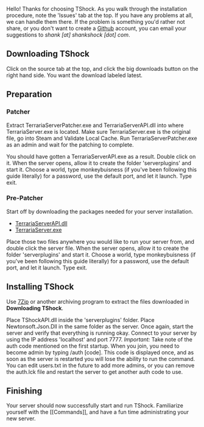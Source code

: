 Hello! Thanks for choosing TShock. As you walk through the installation procedure, note the 'Issues' tab at the top. If you have any problems at all, we can handle them there. If the problem is something you'd rather not share, or you don't want to create a [Github](http://github.com/) account, you can email your suggestions to _shank [at] shankshock [dot] com_.

## Downloading TShock
Click on the source tab at the top, and click the big downloads button on the right hand side. You want the download labeled latest.

## Preparation
### Patcher
Extract TerrariaServerPatcher.exe and TerrariaServerAPI.dll into where TerrariaServer.exe is located. Make sure TerrariaServer.exe is the original file, go into Steam and Validate Local Cache. Run TerrariaServerPatcher.exe as an admin and wait for the patching to complete.

You should have gotten a TerrariaServerAPI.exe as a result. Double click on it. When the server opens, allow it to create the folder 'serverplugins' and start it. Choose a world, type monkeybuisness (if you've been following this guide literally) for a password, use the default port, and let it launch. Type exit.
### Pre-Patcher
Start off by downloading the packages needed for your server installation.

* [TerrariaServerAPI.dll](https://github.com/TShock/TShock/blob/master/TShockAPI/TerrariaServerAPI.dll?raw=true)
* [TerrariaServer.exe](https://github.com/TShock/TShock/blob/master/TShockAPI/TerrariaServer.exe?raw=true)

Place those two files anywhere you would like to run your server from, and double click the server file. When the server opens, allow it to create the folder 'serverplugins' and start it. Choose a world, type monkeybuisness (if you've been following this guide literally) for a password, use the default port, and let it launch. Type exit.

## Installing TShock
Use [7Zip](http://7zip.org/) or another archiving program to extract the files downloaded in **Downloading TShock**.

Place TShockAPI.dll inside the 'serverplugins' folder. Place Newtonsoft.Json.Dll in the same folder as the server. Once again, start the server and verify that everything is running okay. Connect to your server by using the IP address 'localhost' and port 7777. *Important:* Take note of the auth code mentioned on the first startup. When you join, you need to become admin by typing /auth [code]. This code is displayed once, and as soon as the server is restarted you will lose the ability to run the command. You can edit users.txt in the future to add more admins, or you can remove the auth.lck file and restart the server to get another auth code to use.

## Finishing
Your server should now successfully start and run TShock. Familiarize yourself with the [[Commands]], and have a fun time administrating your new server.